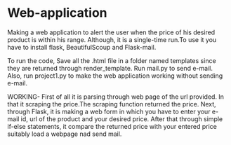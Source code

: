 # Web-application
Making a web application to alert the user when the price of his desired product is within his range.
Although, it  is a single-time run.To use it you have to install flask, BeautifulScoup and Flask-mail.

To run the code, Save all the .html file in a folder named templates since they are returned through render_template.
Run mail.py to send e-mail.
Also, run project1.py to make the web application working without sending e-mail. 

WORKING-
First of all it is parsing through web page of the url provided. In that it scraping the price.The scraping function returned the price.
Next, through Flask, it is making a web form in which you have to enter your e-mail id, url of the product and your desired price.
After that through simple if-else statements, it compare the returned price with your entered price suitably load a webpage nad send mail.
